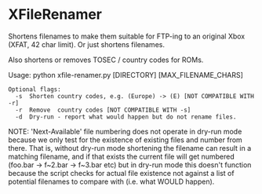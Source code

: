 # XFileRenamer

Shortens filenames to make them suitable for FTP-ing to an original Xbox (XFAT, 42 char limit). Or just shortens filenames.

Also shortens or removes TOSEC / country codes for ROMs.

Usage: python xfile-renamer.py [DIRECTORY] [MAX_FILENAME_CHARS] <Options>
  
    Optional flags:
      -s  Shorten country codes, e.g. (Europe) -> (E) [NOT COMPATIBLE WITH -r]
      -r  Remove  country codes [NOT COMPATIBLE WITH -s]
      -d  Dry-run - report what would happen but do not rename files.
  
NOTE: 'Next-Available' file numbering does not operate in dry-run mode because we only test for the existence of existing files and number from there. That is, without dry-run mode shortening the filename can result in a matching filename, and if that exists the current file will get numbered (foo.bar -> f~2.bar -> f~3.bar etc) but in dry-run mode this doesn't function because the script checks for actual file existence not against a list of potential filenames to compare with (i.e. what WOULD happen).
    
